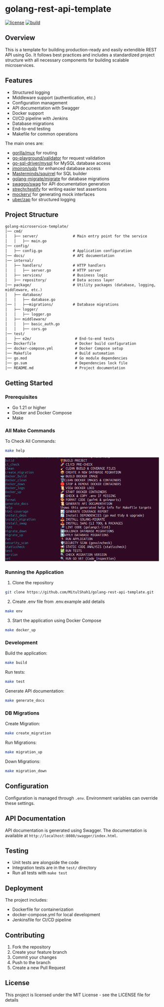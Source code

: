 # golang-rest-api-template
[![license](https://img.shields.io/badge/license-MIT-green)](https://raw.githubusercontent.com/MitulShah1/golang-rest-api-template/main/LICENSE)
[![build](https://github.com/MitulShah1/golang-rest-api-template//actions/workflows/go.yml/badge.svg?branch=main)](https://github.com/MitulShah1/golang-rest-api-template/actions/workflows/go.yml)

## Overview
This is a template for building production-ready and easily extendible REST API using Go. It follows best practices and includes a standardized project structure with all necessary components for building scalable microservices.

## Features
- Structured logging
- Middleware support (authentication, etc.)
- Configuration management
- API documentation with Swagger
- Docker support
- CI/CD pipeline with Jenkins
- Database migrations
- End-to-end testing
- Makefile for common operations

The main ones are:

* [gorilla/mux](http://www.gorillatoolkit.org/pkg/mux) for routing
* [go-playground/validator](https://github.com/go-playground/validator) for request validation
* [go-sql-driver/mysql](https://github.com/go-sql-driver/mysql) for MySQL database access
* [jmoiron/sqlx](https://github.com/jmoiron/sqlx) for enhanced database access
* [Masterminds/squirrel](https://github.com/Masterminds/squirrel) for SQL builder
* [golang-migrate/migrate](https://github.com/golang-migrate/migrate) for database migrations
* [swaggo/swag](https://github.com/swaggo/swag) for API documentation generation
* [strechr/testify](https://github.com/stretchr/testify) for writing easier test assertions
* [mockery/](https://vektra.github.io/mockery/) for generating mock interfaces
* [uber/zap](go.uber.org/zap) for structured logging
## Project Structure
```
golang-microservice-template/
│── cmd/
│   ├── server/                # Main entry point for the service
│   │   ├── main.go
│── config/
│   ├── config.go              # Application configuration
│── docs/                      # API documentation
│── internal/
│   ├── handlers/              # HTTP handlers
│   │   ├── server.go          # HTTP server
│   ├── services/              # Business logic
│   ├── repository/            # Data access layer
│── package/                   # Utility packages (database, logging, middleware, etc.)
│   ├── database/
│   │   ├── database.go
│── │   ├──migrations/         # Database migrations
│   ├── logger/
│   │   ├── logger.go
│   ├── middleware/
│   │   ├── basic_auth.go
│   │   ├── cors.go
│── test/
│   ├── e2e/                    # End-to-end tests
│── Dockerfile                  # Docker build configuration
│── docker-compose.yml          # Docker Compose setup
│── Makefile                    # Build automation
│── go.mod                      # Go module dependencies
│── go.sum                      # Dependencies lock file
│── README.md                   # Project documentation
```

## Getting Started

### Prerequisites
- Go 1.21 or higher
- Docker and Docker Compose
- Make

### All Make Commands
To Check All Commands:
```bash
make help
```
![Make Help Commands](make_help.png)

### Running the Application
1. Clone the repository
```bash
git clone https://github.com/MitulShah1/golang-rest-api-template.git
```

2. Create .env file from .env.example add details
```bash
make env
```

3. Start the application using Docker Compose
```bash
make docker_up
```

### Development
Build the application:
```bash
make build
```

Run tests:
```bash
make test
```

Generate API documentation:
```bash
make generate_docs
```

### DB Migrations
Create Migration:
```bash
make create_migration
```

Run Migrations:
```bash
make migration_up
```

Down Migrations:
```bash
make migration_down
```

## Configuration
Configuration is managed through `.env`. Environment variables can override these settings.

## API  Documentation
API documentation is generated using Swagger. The documentation is available at `http://localhost:8080/swagger/index.html`.

## Testing
- Unit tests are alongside the code
- Integration tests are in the `test/` directory
- Run all tests with `make test`

## Deployment
The project includes:
- Dockerfile for containerization
- docker-compose.yml for local development
- Jenkinsfile for CI/CD pipeline

## Contributing
1. Fork the repository
2. Create your feature branch
3. Commit your changes
4. Push to the branch
5. Create a new Pull Request

## License
This project is licensed under the MIT License - see the LICENSE file for details


